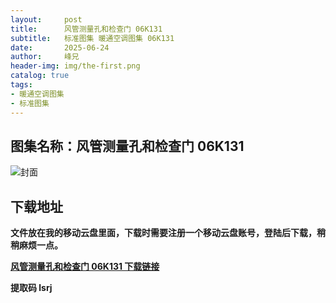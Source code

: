 ```yaml
---
layout:     post
title:      风管测量孔和检查门 06K131
subtitle:   标准图集 暖通空调图集 06K131
date:       2025-06-24
author:     峰兄
header-img: img/the-first.png
catalog: true
tags:
- 暖通空调图集
- 标准图集
---
```

## 图集名称：风管测量孔和检查门 06K131
![封面](https://pic1.imgdb.cn/item/6858f5a158cb8da5c864efa0.jpg)


## 下载地址 ##
**文件放在我的移动云盘里面，下载时需要注册一个移动云盘账号，登陆后下载，稍稍麻烦一点。**  
  
[**风管测量孔和检查门 06K131 下载链接**](https://caiyun.139.com/w/i/2nQQUvQ8NGwn8)


**提取码 lsrj**

